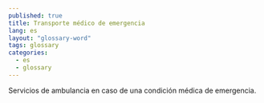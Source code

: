 ```yaml
---
published: true
title: Transporte médico de emergencia
lang: es
layout: "glossary-word"
tags: glossary
categories:
  - es
  - glossary
---
```


Servicios de ambulancia en caso de una condición médica de emergencia.

